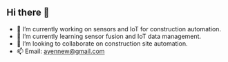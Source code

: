 ## Hi there 👋

- 🔭 I’m currently working on sensors and IoT for construction automation.
- 🌱 I’m currently learning sensor fusion and IoT data management.
- 👯 I’m looking to collaborate on construction site automation.
- 📫 Email: ayennew@gmail.com

<!--
**ayenewdemeke/ayenewdemeke** is a ✨ _special_ ✨ repository because its `README.md` (this file) appears on your GitHub profile.

Here are some ideas to get you started:

- 🔭 I’m currently working on ...
- 🌱 I’m currently learning ...
- 👯 I’m looking to collaborate on ...
- 🤔 I’m looking for help with ...
- 💬 Ask me about ...
- 📫 How to reach me: ...
- 😄 Pronouns: ...
- ⚡ Fun fact: ...
-->
